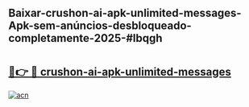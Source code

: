 ## Baixar-crushon-ai-apk-unlimited-messages-Apk-sem-anúncios-desbloqueado-completamente-2025-#lbqgh

# <h2><a href="https://ainizakaria.my?title=crushon-ai-apk-unlimited-messages&ref=22M">🔗👉 🔴 crushon-ai-apk-unlimited-messages</a></h2>

[![acn](https://github.com/user-attachments/assets/0f9c940e-d8b0-45ae-aac7-cd30a18b3e1c)](https://ainizakaria.my?title=crushon-ai-apk-unlimited-messages&ref=22M)

